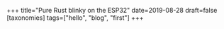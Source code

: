 +++
title="Pure Rust blinky on the ESP32"
date=2019-08-28
draft=false
[taxonomies]
tags=["hello", "blog", "first"]
+++